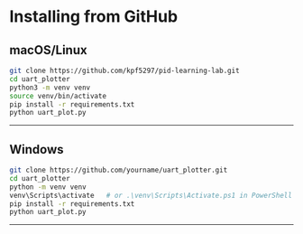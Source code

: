 # Installing from GitHub 

## macOS/Linux

```bash
git clone https://github.com/kpf5297/pid-learning-lab.git
cd uart_plotter
python3 -m venv venv
source venv/bin/activate
pip install -r requirements.txt
python uart_plot.py
```

---

## Windows

```bash
git clone https://github.com/yourname/uart_plotter.git
cd uart_plotter
python -m venv venv
venv\Scripts\activate   # or .\venv\Scripts\Activate.ps1 in PowerShell
pip install -r requirements.txt
python uart_plot.py
```

---